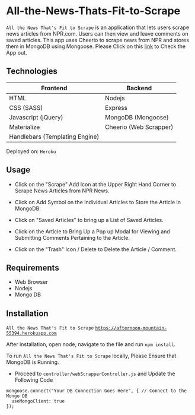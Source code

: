 # All-the-News-Thats-Fit-to-Scrape

`All the News That's Fit to Scrape` is an application that lets users scrape news articles from NPR.com. Users can then view and leave comments on saved articles. This app uses Cheerio to scrape news from NPR and stores them in MongoDB using Mongoose.
Please Click on this [link](https://afternoon-mountain-55394.herokuapp.com) to Check the App out.

## Technologies

| Frontend  | Backend |
| ------------- | ------------- |
| HTML | Nodejs |
| CSS (SASS) | Express |
| Javascript (jQuery) | MongoDB (Mongoose)|
| Materialize | Cheerio (Web Scrapper) |
|Handlebars (Templating Engine)|


Deployed on: `Heroku`

## Usage

- Click on the "Scrape" Add Icon at the Upper Right Hand Corner to Scrape News Articles from NPR News.

- Click on Add Symbol on the Individual Articles to Store the Article in MongoDB.

- Click on "Saved Articles" to bring up a List of Saved Articles.

- Click on the Article to Bring Up a Pop up Modal for Viewing and Submitting Comments Pertaining to the Article.

- Click on the "Trash" Icon / Delete to Delete the Article / Comment.


## Requirements
- Web Browser
- Nodejs
- Mongo DB

## Installation

`All the News That's Fit to Scrape` 
[`https://afternoon-mountain-55394.herokuapp.com`](https://afternoon-mountain-55394.herokuapp.com)

After installation, open node, navigate to the file and run `npm install`.

To run `All the News That's Fit to Scrape` locally, Please Ensure that MongoDB is Running.

- Proceed to `controller/webScrapperController.js` and Update the Following Code
```
mongoose.connect("Your DB Connection Goes Here", { // Connect to the Mongo DB
  useMongoClient: true
});

```